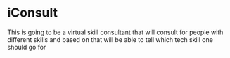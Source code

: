 # iConsult

This is going to be a virtual skill consultant that will consult for people with different skills and based on that will be able to tell which tech skill one should go for
